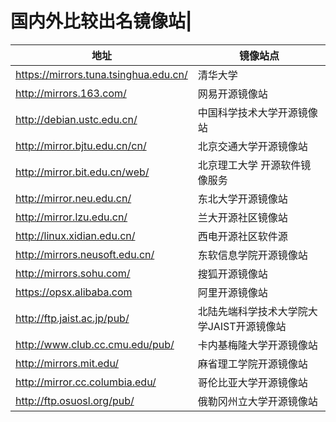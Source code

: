 # 国内外比较出名镜像站|

| 地址  |  镜像站点 |
| ------------- | ------------- |
| https://mirrors.tuna.tsinghua.edu.cn/ |清华大学|
| http://mirrors.163.com/ |网易开源镜像站|
| http://debian.ustc.edu.cn/ |中国科学技术大学开源镜像站|
| http://mirror.bjtu.edu.cn/cn/ |北京交通大学开源镜像站|
| http://mirror.bit.edu.cn/web/ |北京理工大学 开源软件镜像服务|
| http://mirror.neu.edu.cn/ |东北大学开源镜像站|
| http://mirror.lzu.edu.cn/ |兰大开源社区镜像站|
| http://linux.xidian.edu.cn/ |西电开源社区软件源|
| http://mirrors.neusoft.edu.cn/ |东软信息学院开源镜像站|
| http://mirrors.sohu.com/ |搜狐开源镜像站|
| https://opsx.alibaba.com |阿里开源镜像站|
| http://ftp.jaist.ac.jp/pub/ |北陆先端科学技术大学院大学JAIST开源镜像站|
| http://www.club.cc.cmu.edu/pub/ |卡内基梅隆大学开源镜像站|
| http://mirrors.mit.edu/ |麻省理工学院开源镜像站|
| http://mirror.cc.columbia.edu/ |哥伦比亚大学开源镜像站|
| http://ftp.osuosl.org/pub/ |俄勒冈州立大学开源镜像站|
